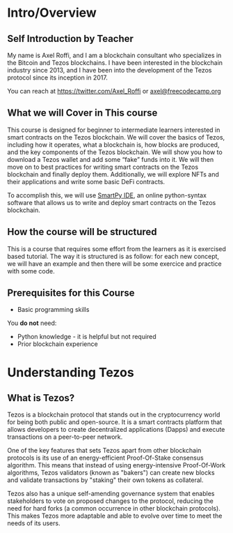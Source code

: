 # Intro/Overview

## Self Introduction by Teacher

My name is Axel Roffi, and I am a blockchain consultant who specializes in the Bitcoin and Tezos blockchains. I have been interested in the blockchain industry since 2013, and I have been into the development of the Tezos protocol since its inception in 2017.

You can reach at https://twitter.com/Axel_Roffi or axel@freecodecamp.org

## What we will Cover in This course

This course is designed for beginner to intermediate learners interested in smart contracts on the Tezos blockchain. We will cover the basics of Tezos, including how it operates, what a blockchain is, how blocks are produced, and the key components of the Tezos blockchain. We will show you how to download a Tezos wallet and add some “fake” funds into it. We will then move on to best practices for writing smart contracts on the Tezos blockchain and finally deploy them. Additionally, we will explore NFTs and their applications and write some basic DeFi contracts.

To accomplish this, we will use [SmartPy IDE](https://preview.smartpy.io/0.17.0-beta-02/docs/), an online python-syntax software that allows us to write and deploy smart contracts on the Tezos blockchain.

## How the course will be structured

This is a course that requires some effort from the learners as it is exercised based tutorial. The way it is structured is as follow: for each new concept, we will have an example and then there will be some exercice and practice with some code.

## **Prerequisites for this Course**

- Basic programming skills

You **do not** need:

- Python knowledge - it is helpful but not required
- Prior blockchain experience

# Understanding Tezos

## What is Tezos?

Tezos is a blockchain protocol that stands out in the cryptocurrency world for being both public and open-source. It is a smart contracts platform that allows developers to create decentralized applications (Dapps) and execute transactions on a peer-to-peer network.

One of the key features that sets Tezos apart from other blockchain protocols is its use of an energy-efficient Proof-Of-Stake consensus algorithm. This means that instead of using energy-intensive Proof-Of-Work algorithms, Tezos validators (known as "bakers") can create new blocks and validate transactions by "staking" their own tokens as collateral.

Tezos also has a unique self-amending governance system that enables stakeholders to vote on proposed changes to the protocol, reducing the need for hard forks (a common occurrence in other blockchain protocols). This makes Tezos more adaptable and able to evolve over time to meet the needs of its users.
